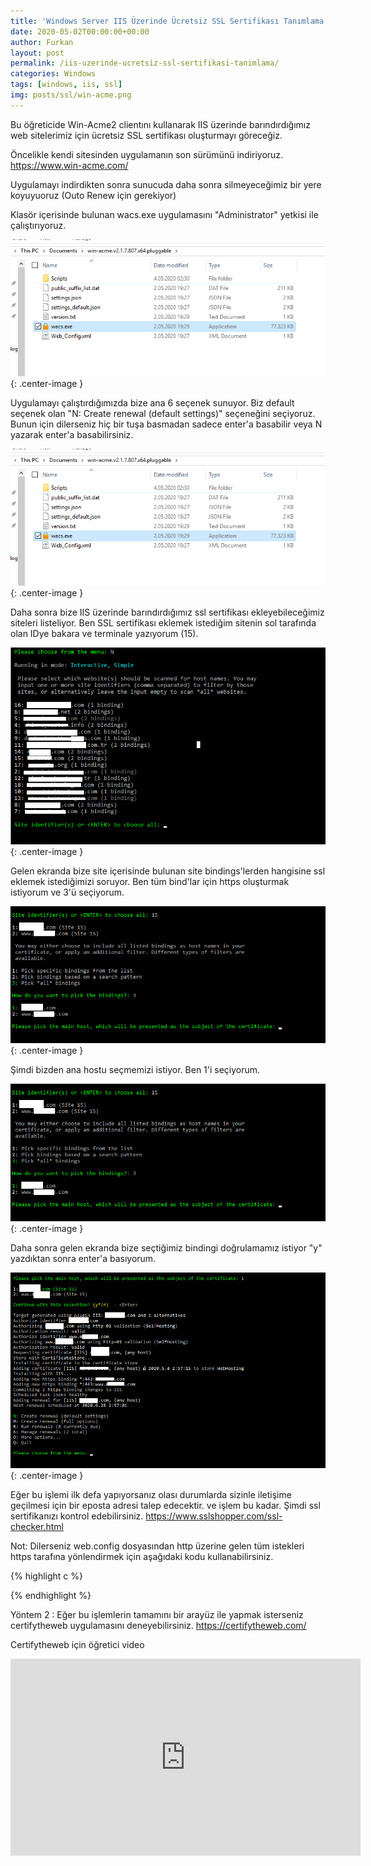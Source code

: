 ```yaml
---
title: 'Windows Server IIS Üzerinde Ücretsiz SSL Sertifikası Tanımlama'
date: 2020-05-02T00:00:00+00:00
author: Furkan
layout: post
permalink: /iis-uzerinde-ucretsiz-ssl-sertifikasi-tanimlama/
categories: Windows
tags: [windows, iis, ssl]
img: posts/ssl/win-acme.png
---
```



Bu öğreticide Win-Acme2 clientını kullanarak IIS üzerinde barındırdığımız web sitelerimiz için ücretsiz SSL sertifikası oluşturmayı göreceğiz.

Öncelikle kendi sitesinden uygulamanın son sürümünü indiriyoruz.
https://www.win-acme.com/

Uygulamayı indirdikten sonra sunucuda daha sonra silmeyeceğimiz bir yere koyuyuoruz (Outo Renew için gerekiyor)

Klasör içerisinde bulunan wacs.exe uygulamasını "Administrator" yetkisi ile çalıştırıyoruz.

![Picture description](/assets/img/posts/ssl/win-acme-start.png){: .center-image }

Uygulamayı çalıştırdığımızda bize ana 6 seçenek sunuyor. 
Biz default seçenek olan "N: Create renewal (default settings)" seçeneğini seçiyoruz.
Bunun için dilerseniz hiç bir tuşa basmadan sadece enter'a basabilir veya N yazarak enter'a basabilirsiniz.

![Picture description](/assets/img/posts/ssl/win-acme-start.png){: .center-image }


Daha sonra bize IIS üzerinde barındırdığımız ssl sertifikası ekleyebileceğimiz siteleri listeliyor.
Ben SSL sertifikası eklemek istediğim sitenin sol tarafında olan IDye bakara ve terminale yazıyorum (15).

![Picture description](/assets/img/posts/ssl/id_list.png){: .center-image }

Gelen ekranda bize site içerisinde bulunan site bindings'lerden hangisine ssl eklemek istediğimizi soruyor.
Ben tüm bind'lar için https oluşturmak istiyorum ve 3'ü seçiyorum.

![Picture description](/assets/img/posts/ssl/set-site.png){: .center-image }

Şimdi bizden ana hostu seçmemizi istiyor. Ben 1'i seçiyorum.

![Picture description](/assets/img/posts/ssl/set-site.png){: .center-image }

Daha sonra gelen ekranda bize seçtiğimiz bindingi doğrulamamız istiyor "y" yazdıktan sonra enter'a basıyorum.

![Picture description](/assets/img/posts/ssl/set-ssl.png){: .center-image }

Eğer bu işlemi ilk defa yapıyorsanız olası durumlarda sizinle iletişime geçilmesi için bir eposta adresi talep edecektir.
ve işlem bu kadar. Şimdi ssl sertifikanızı kontrol edebilirsiniz.
https://www.sslshopper.com/ssl-checker.html

Not:
Dilerseniz web.config dosyasından http üzerine gelen tüm istekleri https tarafına yönlendirmek için aşağıdaki kodu kullanabilirsiniz.

{% highlight c %}
<?xml version="1.0" encoding="UTF-8"?>
<configuration>
    <system.webServer>
        <rewrite>
            <rules>
                <clear />                
                <rule name="http_to_https" enabled="true" stopProcessing="true">
                    <match url="(.*)" />
                    <conditions logicalGrouping="MatchAll" trackAllCaptures="false">
                        <add input="{HTTPS}" pattern="^OFF$" />
                    </conditions>
                    <action type="Redirect" url="https://{HTTP_HOST}/{R:1}" appendQueryString="false" />
                </rule>  
            </rules>
        </rewrite>
    </system.webServer>
</configuration>
{% endhighlight %}

Yöntem 2  : 
Eğer bu işlemlerin tamamını bir arayüz ile yapmak isterseniz certifytheweb uygulamasını deneyebilirsiniz.
https://certifytheweb.com/

Certifytheweb için öğretici video 
<iframe width="560" height="315" src="https://www.youtube.com/embed/aoSUidj4ovA" frameborder="0" allow="accelerometer; autoplay; encrypted-media; gyroscope; picture-in-picture" allowfullscreen></iframe>
